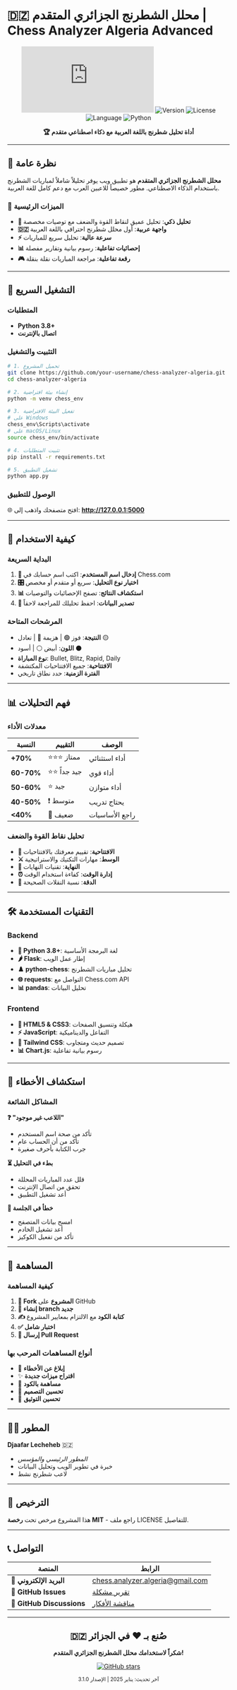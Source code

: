 # 🇩🇿 محلل الشطرنج الجزائري المتقدم | Chess Analyzer Algeria Advanced

<div align="center">

![Chess Logo](https://img.shields.io/badge/♔_Chess_Analyzer-Algeria_Advanced-0066cc?style=for-the-badge&logo=chess.com)
![Version](https://img.shields.io/badge/Version-3.1-brightgreen?style=for-the-badge)
![License](https://img.shields.io/badge/License-MIT-blue?style=for-the-badge)
![Language](https://img.shields.io/badge/Language-Arabic-red?style=for-the-badge)
![Python](https://img.shields.io/badge/Python-3.8+-yellow?style=for-the-badge&logo=python)

**🏆 أداة تحليل شطرنج باللغة العربية مع ذكاء اصطناعي متقدم**

</div>

---

## 🎯 نظرة عامة

**محلل الشطرنج الجزائري المتقدم** هو تطبيق ويب يوفر تحليلاً شاملاً لمباريات الشطرنج باستخدام الذكاء الاصطناعي. مطور خصيصاً للاعبين العرب مع دعم كامل للغة العربية.

### 🌟 الميزات الرئيسية

- **🧠 تحليل ذكي**: تحليل عميق لنقاط القوة والضعف مع توصيات مخصصة
- **🇩🇿 واجهة عربية**: أول محلل شطرنج احترافي باللغة العربية
- **⚡ سرعة عالية**: تحليل سريع للمباريات
- **📊 إحصائيات تفاعلية**: رسوم بيانية وتقارير مفصلة
- **🎮 رقعة تفاعلية**: مراجعة المباريات نقلة بنقلة

---

## 🚀 التشغيل السريع

### المتطلبات
- **Python 3.8+**
- **اتصال بالإنترنت**

### التثبيت والتشغيل

```bash
# 1. تحميل المشروع
git clone https://github.com/your-username/chess-analyzer-algeria.git
cd chess-analyzer-algeria

# 2. إنشاء بيئة افتراضية
python -m venv chess_env

# 3. تفعيل البيئة الافتراضية
# على Windows
chess_env\Scripts\activate
# على macOS/Linux
source chess_env/bin/activate

# 4. تثبيت المتطلبات
pip install -r requirements.txt

# 5. تشغيل التطبيق
python app.py
```

### الوصول للتطبيق
🌐 افتح متصفحك واذهب إلى: **http://127.0.0.1:5000**

---

## 🎯 كيفية الاستخدام

### البداية السريعة
1. **📝 إدخال اسم المستخدم**: اكتب اسم حسابك في Chess.com
2. **🎛️ اختيار نوع التحليل**: سريع أو متقدم أو مخصص
3. **📊 استكشاف النتائج**: تصفح الإحصائيات والتوصيات
4. **💾 تصدير البيانات**: احفظ تحليلك للمراجعة لاحقاً

### المرشحات المتاحة
- **النتيجة**: فوز 🟢 | هزيمة 🔴 | تعادل 🟡
- **اللون**: أبيض ⚪ | أسود ⚫
- **نوع المباراة**: Bullet, Blitz, Rapid, Daily
- **الافتتاحية**: جميع الافتتاحيات المكتشفة
- **الفترة الزمنية**: حدد نطاق تاريخي

---

## 📊 فهم التحليلات

### معدلات الأداء
| النسبة | التقييم | الوصف |
|--------|---------|-------|
| **+70%** | ⭐⭐⭐ ممتاز | أداء استثنائي |
| **60-70%** | ⭐⭐ جيد جداً | أداء قوي |
| **50-60%** | ⭐ جيد | أداء متوازن |
| **40-50%** | ❗ متوسط | يحتاج تدريب |
| **<40%** | 🚨 ضعيف | راجع الأساسيات |

### تحليل نقاط القوة والضعف
- **🏰 الافتتاحية**: تقييم معرفتك بالافتتاحيات
- **⚔️ الوسط**: مهارات التكتيك والاستراتيجية
- **👑 النهاية**: تقنيات النهايات
- **⏰ إدارة الوقت**: كفاءة استخدام الوقت
- **🎯 الدقة**: نسبة النقلات الصحيحة

---

## 🛠️ التقنيات المستخدمة

### Backend
- **🐍 Python 3.8+**: لغة البرمجة الأساسية
- **🌶️ Flask**: إطار عمل الويب
- **♟️ python-chess**: تحليل مباريات الشطرنج
- **🌐 requests**: التواصل مع Chess.com API
- **📊 pandas**: تحليل البيانات

### Frontend
- **🎨 HTML5 & CSS3**: هيكلة وتنسيق الصفحات
- **⚡ JavaScript**: التفاعل والديناميكية
- **🌈 Tailwind CSS**: تصميم حديث ومتجاوب
- **📊 Chart.js**: رسوم بيانية تفاعلية

---

## 🚨 استكشاف الأخطاء

### المشاكل الشائعة

**❓ "اللاعب غير موجود"**
- تأكد من صحة اسم المستخدم
- تأكد من أن الحساب عام
- جرب الكتابة بأحرف صغيرة

**⏳ بطء في التحليل**
- قلل عدد المباريات المحللة
- تحقق من اتصال الإنترنت
- أعد تشغيل التطبيق

**💾 خطأ في الجلسة**
- امسح بيانات المتصفح
- أعد تشغيل الخادم
- تأكد من تفعيل الكوكيز

---

## 🤝 المساهمة

### كيفية المساهمة
1. **🍴 Fork المشروع** على GitHub
2. **🌿 إنشاء branch جديد**
3. **✍️ كتابة الكود** مع الالتزام بمعايير المشروع
4. **✅ اختبار شامل**
5. **🚀 إرسال Pull Request**

### أنواع المساهمات المرحب بها
- 🐛 **إبلاغ عن الأخطاء**
- ✨ **اقتراح ميزات جديدة**
- 🔧 **مساهمة بالكود**
- 🎨 **تحسين التصميم**
- 📝 **تحسين التوثيق**

---

## 👨‍💻 المطور

**Djaafar Lecheheb** 🇩🇿
- *المطور الرئيسي والمؤسس*
- خبرة في تطوير الويب وتحليل البيانات
- لاعب شطرنج نشط

---

## 📄 الترخيص

هذا المشروع مرخص تحت **رخصة MIT** - راجع ملف LICENSE للتفاصيل.

---

## 📞 التواصل

| المنصة | الرابط |
|--------|--------|
| **📧 البريد الإلكتروني** | chess.analyzer.algeria@gmail.com |
| **🐙 GitHub Issues** | [تقرير مشكلة](https://github.com/your-username/chess-analyzer-algeria/issues) |
| **💭 GitHub Discussions** | [مناقشة الأفكار](https://github.com/your-username/chess-analyzer-algeria/discussions) |

---

<div align="center">

## 🇩🇿 صُنع بـ ❤️ في الجزائر

**شكراً لاستخدامك محلل الشطرنج الجزائري المتقدم!**

[![GitHub stars](https://img.shields.io/github/stars/your-username/chess-analyzer-algeria?style=for-the-badge)](https://github.com/your-username/chess-analyzer-algeria)

<sub>آخر تحديث: يناير 2025 | الإصدار 3.1.0</sub>

</div>